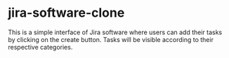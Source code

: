 # jira-software-clone
This is a simple interface of Jira software where users can add their tasks by clicking on the create button. Tasks will be visible according to their respective categories.
